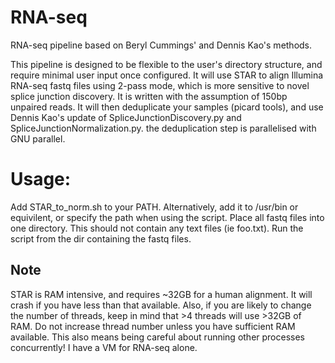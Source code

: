 # RNA-seq #
RNA-seq pipeline based on Beryl Cummings' and Dennis Kao's methods.

This pipeline is designed to be flexible to the user's directory structure, and require minimal user input once configured. It will use STAR to align Illumina RNA-seq fastq files using 2-pass mode, which is more sensitive to novel splice junction discovery. It is written with the assumption of 150bp unpaired reads. It will then deduplicate your samples (picard tools), and use Dennis Kao's update of SpliceJunctionDiscovery.py and SpliceJunctionNormalization.py. the deduplication step is parallelised with GNU parallel. 

# Usage:
Add STAR_to_norm.sh to your PATH. Alternatively, add it to /usr/bin or equivilent, or specify the path when using the script.
Place all fastq files into one directory. This should not contain any text files (ie foo.txt). Run the script from the dir containing the fastq files. 

## Note ##
STAR is RAM intensive, and requires ~32GB for a human alignment. It will crash if you have less than that available. Also, if you are likely to change the number of threads, keep in mind that >4 threads will use >32GB of RAM. Do not increase thread number unless you have sufficient RAM available. This also means being careful about running other processes concurrently! I have a VM for RNA-seq alone. 
